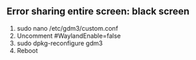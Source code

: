 ## Error sharing entire screen: black screen

1. sudo nano /etc/gdm3/custom.conf
2. Uncomment #WaylandEnable=false
3. sudo dpkg-reconfigure gdm3
4. Reboot
